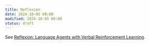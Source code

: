 ```yaml
---
title: Reflexion
date: 2024-10-05 00:00
modified: 2024-10-05 00:00
status: draft
---
```


See [Reflexion: Language Agents with Verbal Reinforcement Learning](../reference/papers/reflexion-language-agents-with-verbal-reinforcement-learning.md).
